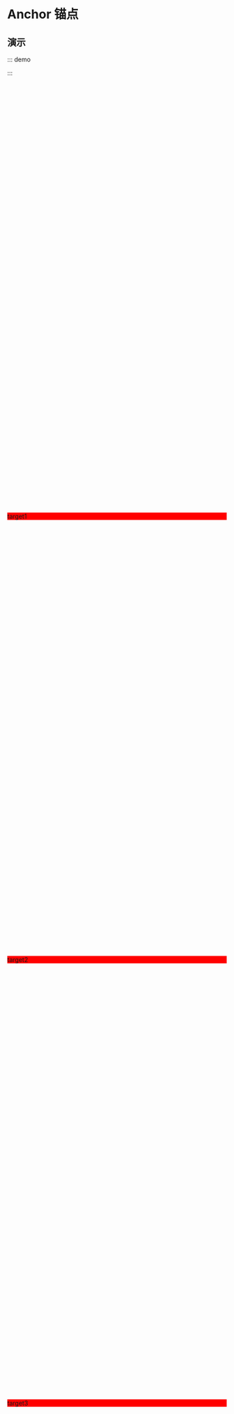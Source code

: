 # Anchor 锚点

## 演示

::: demo

<Basic />
:::

<div id="target1" style="background: red; margin-top: 1000px">target1</div>
<div id="target2" style="background: red; margin-top: 1000px">target2</div>
<div id="target3" style="background: red; margin-top: 1000px">target3</div>
<div id="target4" style="background: red; margin-top: 1000px">target4</div>
<div id="target5" style="background: red; margin-top: 1000px">target5</div>
